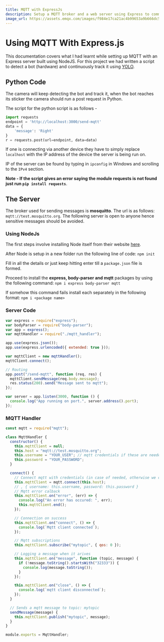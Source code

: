 ```yaml
---
title: MQTT with ExpressJs
description: Setup a MQTT broker and a web server using Express to communicate with it.
image_url: https://assets.emqx.com/images/f984e17ca21ac4b99653a9b666dc537b.png
---
```


# Using MQTT With Express.js
This documentation covers what I had learnt while setting up MQTT with an Express server built using NodeJS. For this project we had written a script to detect a bot (hardware) and continuously track it using [YOLO](https://pjreddie.com/darknet/yolo/).

## Python Code

The camera will keep detecting the bot and track it, when the bot reaches its sticker the camera should run a post request in Python.

The script for the python script is as follows -
```py
import requests
endpoint = 'http://localhost:3000/send-mqtt'
data = {
    'message': 'Right'
}
r = requests.post(url=endpoint, data=data)
```
If one is connecting via another device they have to simply replace `localhost` with the IP address of the device the server is being run on.

IP of the server can be found by typing in `ipconfig` in Windows and scrolling to the `IPv4` section.

**Note - If the script gives an error saying the module requests is not found just run `pip install requests`**.

## The Server
The broker used for sending messages is **mosquitto**. The url is as follows: `mqtt://test.mosquitto.org`. The following server is open to anyone hence sensitive messages should be avoided.

### Using NodeJs
The first steps involve installing Node itself from their website [here](https://nodejs.dev/).

After Node is setup in a new folder run the following line of code:
`npm init`

Fill in all the details or just keep hitting enter till a `package.json` file is formed.

Proceed to install the **express, body-parser and mqtt** packages by using the following command:
`npm i express body-parser mqtt`

If somehow this command fails install each separately in the following format: `npm i <package name>`

### Server Code
```js
var express = require("express");
var bodyParser = require("body-parser");
var app = express();
var mqttHandler = require("./mqtt_handler");

app.use(express.json());
app.use(express.urlencoded({ extended: true }));

var mqttClient = new mqttHandler();
mqttClient.connect();

// Routing
app.post("/send-mqtt", function (req, res) {
  mqttClient.sendMessage(req.body.message);
  res.status(200).send("Message sent to mqtt");
});

var server = app.listen(3000, function () {
  console.log("App running on port.", server.address().port);
});
```
### MQTT Handler
```js
const mqtt = require("mqtt");

class MqttHandler {
  constructor() {
    this.mqttClient = null;
    this.host = "mqtt://test.mosquitto.org";
    this.username = "YOUR_USER"; // mqtt credentials if these are needed to connect
    this.password = "YOUR_PASSWORD";
  }

  connect() {
    // Connect mqtt with credentials (in case of needed, otherwise we can omit 2nd param)
    this.mqttClient = mqtt.connect(this.host);
    // , { username: this.username, password: this.password }
    // Mqtt error calback
    this.mqttClient.on("error", (err) => {
      console.log("An error has occured: ", err);
      this.mqttClient.end();
    });

    // Connection on success
    this.mqttClient.on("connect", () => {
      console.log(`Mqtt client connected`);
    });

    // Mqtt subscriptions
    this.mqttClient.subscribe("mytopic", { qos: 0 });

    // Logging a message when it arives
    this.mqttClient.on("message", function (topic, message) {
      if (!message.toString().startsWith("32333")) {
        console.log(message.toString());
      }
    });

    this.mqttClient.on("close", () => {
      console.log(`mqtt client disconnected`);
    });
  }

  // Sends a mqtt message to topic: mytopic
  sendMessage(message) {
    this.mqttClient.publish("mytopic", message);
  }
}

module.exports = MqttHandler;
```